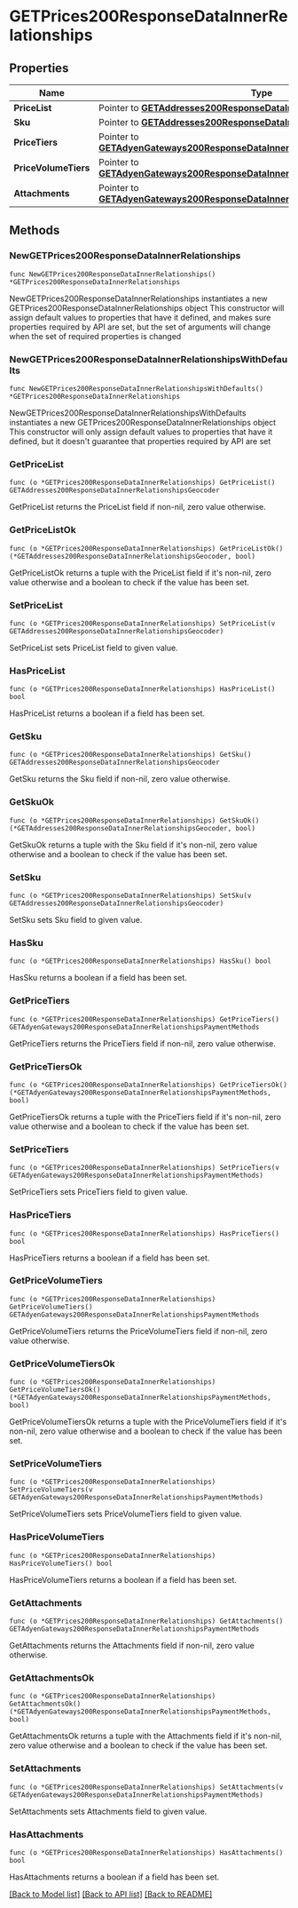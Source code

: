 # GETPrices200ResponseDataInnerRelationships

## Properties

Name | Type | Description | Notes
------------ | ------------- | ------------- | -------------
**PriceList** | Pointer to [**GETAddresses200ResponseDataInnerRelationshipsGeocoder**](GETAddresses200ResponseDataInnerRelationshipsGeocoder.md) |  | [optional] 
**Sku** | Pointer to [**GETAddresses200ResponseDataInnerRelationshipsGeocoder**](GETAddresses200ResponseDataInnerRelationshipsGeocoder.md) |  | [optional] 
**PriceTiers** | Pointer to [**GETAdyenGateways200ResponseDataInnerRelationshipsPaymentMethods**](GETAdyenGateways200ResponseDataInnerRelationshipsPaymentMethods.md) |  | [optional] 
**PriceVolumeTiers** | Pointer to [**GETAdyenGateways200ResponseDataInnerRelationshipsPaymentMethods**](GETAdyenGateways200ResponseDataInnerRelationshipsPaymentMethods.md) |  | [optional] 
**Attachments** | Pointer to [**GETAdyenGateways200ResponseDataInnerRelationshipsPaymentMethods**](GETAdyenGateways200ResponseDataInnerRelationshipsPaymentMethods.md) |  | [optional] 

## Methods

### NewGETPrices200ResponseDataInnerRelationships

`func NewGETPrices200ResponseDataInnerRelationships() *GETPrices200ResponseDataInnerRelationships`

NewGETPrices200ResponseDataInnerRelationships instantiates a new GETPrices200ResponseDataInnerRelationships object
This constructor will assign default values to properties that have it defined,
and makes sure properties required by API are set, but the set of arguments
will change when the set of required properties is changed

### NewGETPrices200ResponseDataInnerRelationshipsWithDefaults

`func NewGETPrices200ResponseDataInnerRelationshipsWithDefaults() *GETPrices200ResponseDataInnerRelationships`

NewGETPrices200ResponseDataInnerRelationshipsWithDefaults instantiates a new GETPrices200ResponseDataInnerRelationships object
This constructor will only assign default values to properties that have it defined,
but it doesn't guarantee that properties required by API are set

### GetPriceList

`func (o *GETPrices200ResponseDataInnerRelationships) GetPriceList() GETAddresses200ResponseDataInnerRelationshipsGeocoder`

GetPriceList returns the PriceList field if non-nil, zero value otherwise.

### GetPriceListOk

`func (o *GETPrices200ResponseDataInnerRelationships) GetPriceListOk() (*GETAddresses200ResponseDataInnerRelationshipsGeocoder, bool)`

GetPriceListOk returns a tuple with the PriceList field if it's non-nil, zero value otherwise
and a boolean to check if the value has been set.

### SetPriceList

`func (o *GETPrices200ResponseDataInnerRelationships) SetPriceList(v GETAddresses200ResponseDataInnerRelationshipsGeocoder)`

SetPriceList sets PriceList field to given value.

### HasPriceList

`func (o *GETPrices200ResponseDataInnerRelationships) HasPriceList() bool`

HasPriceList returns a boolean if a field has been set.

### GetSku

`func (o *GETPrices200ResponseDataInnerRelationships) GetSku() GETAddresses200ResponseDataInnerRelationshipsGeocoder`

GetSku returns the Sku field if non-nil, zero value otherwise.

### GetSkuOk

`func (o *GETPrices200ResponseDataInnerRelationships) GetSkuOk() (*GETAddresses200ResponseDataInnerRelationshipsGeocoder, bool)`

GetSkuOk returns a tuple with the Sku field if it's non-nil, zero value otherwise
and a boolean to check if the value has been set.

### SetSku

`func (o *GETPrices200ResponseDataInnerRelationships) SetSku(v GETAddresses200ResponseDataInnerRelationshipsGeocoder)`

SetSku sets Sku field to given value.

### HasSku

`func (o *GETPrices200ResponseDataInnerRelationships) HasSku() bool`

HasSku returns a boolean if a field has been set.

### GetPriceTiers

`func (o *GETPrices200ResponseDataInnerRelationships) GetPriceTiers() GETAdyenGateways200ResponseDataInnerRelationshipsPaymentMethods`

GetPriceTiers returns the PriceTiers field if non-nil, zero value otherwise.

### GetPriceTiersOk

`func (o *GETPrices200ResponseDataInnerRelationships) GetPriceTiersOk() (*GETAdyenGateways200ResponseDataInnerRelationshipsPaymentMethods, bool)`

GetPriceTiersOk returns a tuple with the PriceTiers field if it's non-nil, zero value otherwise
and a boolean to check if the value has been set.

### SetPriceTiers

`func (o *GETPrices200ResponseDataInnerRelationships) SetPriceTiers(v GETAdyenGateways200ResponseDataInnerRelationshipsPaymentMethods)`

SetPriceTiers sets PriceTiers field to given value.

### HasPriceTiers

`func (o *GETPrices200ResponseDataInnerRelationships) HasPriceTiers() bool`

HasPriceTiers returns a boolean if a field has been set.

### GetPriceVolumeTiers

`func (o *GETPrices200ResponseDataInnerRelationships) GetPriceVolumeTiers() GETAdyenGateways200ResponseDataInnerRelationshipsPaymentMethods`

GetPriceVolumeTiers returns the PriceVolumeTiers field if non-nil, zero value otherwise.

### GetPriceVolumeTiersOk

`func (o *GETPrices200ResponseDataInnerRelationships) GetPriceVolumeTiersOk() (*GETAdyenGateways200ResponseDataInnerRelationshipsPaymentMethods, bool)`

GetPriceVolumeTiersOk returns a tuple with the PriceVolumeTiers field if it's non-nil, zero value otherwise
and a boolean to check if the value has been set.

### SetPriceVolumeTiers

`func (o *GETPrices200ResponseDataInnerRelationships) SetPriceVolumeTiers(v GETAdyenGateways200ResponseDataInnerRelationshipsPaymentMethods)`

SetPriceVolumeTiers sets PriceVolumeTiers field to given value.

### HasPriceVolumeTiers

`func (o *GETPrices200ResponseDataInnerRelationships) HasPriceVolumeTiers() bool`

HasPriceVolumeTiers returns a boolean if a field has been set.

### GetAttachments

`func (o *GETPrices200ResponseDataInnerRelationships) GetAttachments() GETAdyenGateways200ResponseDataInnerRelationshipsPaymentMethods`

GetAttachments returns the Attachments field if non-nil, zero value otherwise.

### GetAttachmentsOk

`func (o *GETPrices200ResponseDataInnerRelationships) GetAttachmentsOk() (*GETAdyenGateways200ResponseDataInnerRelationshipsPaymentMethods, bool)`

GetAttachmentsOk returns a tuple with the Attachments field if it's non-nil, zero value otherwise
and a boolean to check if the value has been set.

### SetAttachments

`func (o *GETPrices200ResponseDataInnerRelationships) SetAttachments(v GETAdyenGateways200ResponseDataInnerRelationshipsPaymentMethods)`

SetAttachments sets Attachments field to given value.

### HasAttachments

`func (o *GETPrices200ResponseDataInnerRelationships) HasAttachments() bool`

HasAttachments returns a boolean if a field has been set.


[[Back to Model list]](../README.md#documentation-for-models) [[Back to API list]](../README.md#documentation-for-api-endpoints) [[Back to README]](../README.md)


